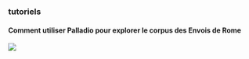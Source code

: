 ### tutoriels
#### Comment utiliser Palladio pour explorer le corpus des Envois de Rome

![](./images/palladio_etape1.gif)
